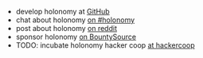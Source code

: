 
- develop holonomy at [GitHub](https://github.com/holonomy)
- chat about holonomy [on #holonomy](./irc.html)
- post about holonomy [on reddit](http://reddit.com/r/holonomy)
- sponsor holonomy [on BountySource](https://www.bountysource.com/teams/holonomy)
- TODO: incubate holonomy hacker coop [at hackercoop](http://hackercoop.is)